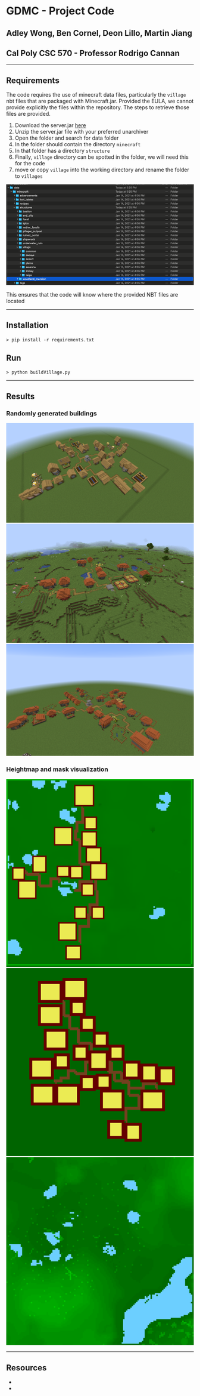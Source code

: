# GDMC - Project Code

## Adley Wong, Ben Cornel, Deon Lillo, Martin Jiang
## Cal Poly CSC 570 - Professor Rodrigo Cannan
---
## Requirements
The code requires the use of minecraft data files, particularly the `village` nbt files that are packaged with Minecraft.jar. Provided the EULA, we cannot provide explicitly the files within the repository. The steps to retrieve those files are provided.

1. Download the server.jar [here](https://launcher.mojang.com/v1/objects/1b557e7b033b583cd9f66746b7a9ab1ec1673ced/server.jar)
2. Unzip the server.jar file with your preferred unarchiver
3. Open the folder and search for data folder
4. In the folder should contain the directory `minecraft`
5. In that folder has a directory `structure`
6. Finally, `village` directory can be spotted in the folder, we will need this for the code
7. move or copy `village` into the working directory and rename the folder to `villages`

![here](images/Screen%20Shot%202022-06-05%20at%206.44.37%20PM.png)

This ensures that the code will know where the provided NBT files are located

---
## Installation
```
> pip install -r requirements.txt
```

## Run
```
> python buildVillage.py
```
---

## Results

### Randomly generated buildings
![](images/2022-06-05_12.49.42.png)
![](images/2022-06-05_17.23.21.png)
![](images/unknown.png)

### Heightmap and mask visualization
![](images/tmph_9sauq3.png)
![](images/tmpqgd_zols_2.png)
![](images/tmpxsbqe216.png)

---
## Resources
+ 
+ 
